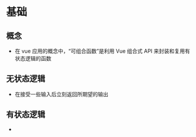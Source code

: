 # 基础

## 概念

*   在 vue 应用的概念中，“可组合函数”是利用 Vue 组合式 API 来封装和复用有状态逻辑的函数

## 无状态逻辑

*   在接受一些输入后立刻返回所期望的输出

## 有状态逻辑

*

